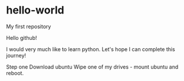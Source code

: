 # hello-world
My first repository


Hello github!

I would very much like to learn python. Let's hope I can complete this journey!


Step one
  Download ubuntu
    Wipe one of my drives - mount ubuntu and reboot.
